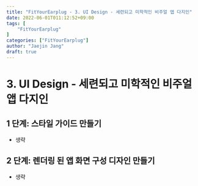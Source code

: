 ```yaml
---
title: "FitYourEarplug - 3. UI Design - 세련되고 미학적인 비주얼 앱 다지인"
date: 2022-06-01T011:12:52+09:00
tags: [
	"FitYourEarplug"
]
categories: ["FitYourEarplug"]
author: "Jaejin Jang"
draft: true
---
```


# 3. UI Design - 세련되고 미학적인 비주얼 앱 다지인
## 1 단계: 스타일 가이드 만들기
 - 생략
## 2 단계: 렌더링 된 앱 화면 구성 디자인 만들기
 - 생략